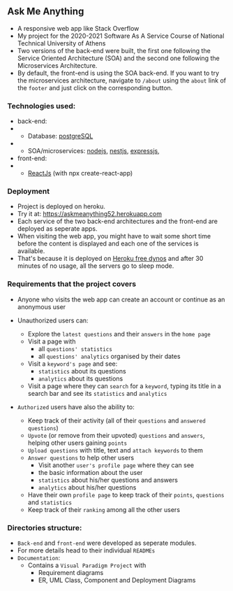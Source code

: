 ## Ask Me Anything

* A responsive web app like Stack Overflow
* My project for the 2020-2021 Software As A Service Course of National Technical University of Athens
* Two versions of the back-end were built, the first one following the Service Oriented Architecture (SOA) and the second one following the Microservices Architecture.
* By default, the front-end is using the SOA back-end. If you want to try the microservices architecture, navigate to `/about` using the `about` link of the `footer` and just click on the corresponding button.

### Technologies used:
* back-end:
* * Database: [postgreSQL](https://www.postgresql.org)
* * SOA/microservices: [nodejs](https://nodejs.org), [nestjs](https://nestjs.com), [expressjs](https://expressjs.com/), 
* front-end:
* * [ReactJs](https://reactjs.org) (with npx create-react-app)

### Deployment
* Project is deployed on heroku.
* Try it at: https://askmeanything52.herokuapp.com
* Each service of the two back-end architectures and the front-end are deployed as seperate apps.
* When visiting the web app, you might have to wait some short time before the content is displayed and each one of the services is available.
* That's because it is deployed on [Heroku free dynos](https://devcenter.heroku.com/articles/free-dyno-hours) and after 30 minutes of no usage, all the servers go to sleep mode.

### Requirements that the project covers
* Anyone who visits the web app can create an account or continue as an anonymous user

* Unauthorized users can:
    * Explore the `latest questions` and their `answers` in the `home page`
    * Visit a page with 
        * all `questions' statistics`
        * all `questions' analytics` organised by their dates
    * Visit a `keyword's page` and see:
        * `statistics` about its questions
        * `analytics` about its questions
    * Visit a page where they can `search` for a `keyword`, typing its title in a search bar and see its `statistics` and `analytics`
    
* `Authorized` users have also the ability to:
    * Keep track of their activity (all of their `questions` and `answered questions`)
    * `Upvote` (or remove from their upvoted) `questions` and `answers`, helping other users gaining `points`
    * `Upload questions` with title, text and `attach keywords` to them
    * `Answer questions` to help other users
        * Visit another `user's profile page` where they can see
        * the basic information about the user
        * `statistics` about his/her questions and answers
        * `analytics` about his/her questions
    * Have their own `profile page` to keep track of their `points`, `questions` and `statistics`
    * Keep track of their `ranking` among all the other users


### Directories structure:
* `Back-end` and `front-end` were developed as seperate modules.
* For more details head to their individual `READMEs`
* `Documentation`:
    * Contains a `Visual Paradigm Project` with 
        * Requirement diagrams
        * ER, UML Class, Component and Deployment Diagrams
